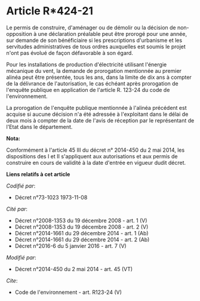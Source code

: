 # Article R*424-21

Le permis de construire, d'aménager ou de démolir ou la décision de non-opposition à une déclaration préalable peut être
prorogé pour une année, sur demande de son bénéficiaire si les prescriptions d'urbanisme et les servitudes administratives de
tous ordres auxquelles est soumis le projet n'ont pas évolué de façon défavorable à son égard. 

Pour les installations de production d'électricité utilisant l'énergie mécanique du vent, la demande de prorogation
mentionnée au premier alinéa peut être présentée, tous les ans, dans la limite de dix ans à compter de la délivrance de
l'autorisation, le cas échéant après prorogation de l'enquête publique en application de l'article R. 123-24 du code de
l'environnement. 

La prorogation de l'enquête publique mentionnée à l'alinéa précédent est acquise si aucune décision n'a été adressée à
l'exploitant dans le délai de deux mois à compter de la date de l'avis de réception par le représentant de l'Etat dans le
département.

**Nota:**

Conformément à l'article 45 III du décret n° 2014-450 du 2 mai 2014, les dispositions des I et II s'appliquent aux
autorisations et aux permis de construire en cours de validité à la date d'entrée en vigueur dudit décret.

**Liens relatifs à cet article**

_Codifié par_:

  - Décret n°73-1023 1973-11-08

_Cité par_:

  - Décret n°2008-1353 du 19 décembre 2008 - art. 1 (V)
  - Décret n°2008-1353 du 19 décembre 2008 - art. 2 (V)
  - Décret n°2014-1661 du 29 décembre 2014 - art. 1 (Ab)
  - Décret n°2014-1661 du 29 décembre 2014 - art. 2 (Ab)
  - Décret n°2016-6 du 5 janvier 2016 - art. 7 (V)

_Modifié par_:

  - Décret n°2014-450 du 2 mai 2014 - art. 45 (VT)

_Cite_:

  - Code de l'environnement - art. R123-24 (V)
